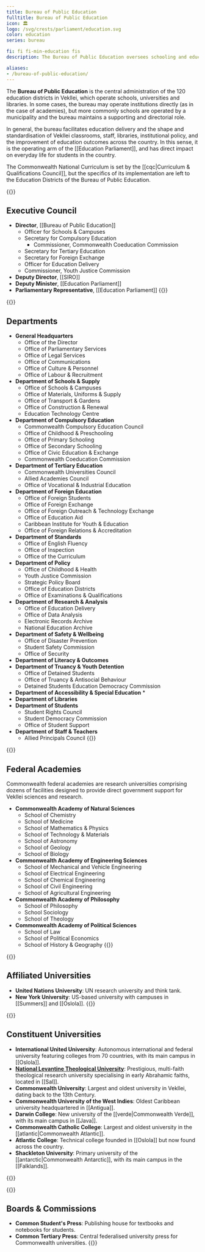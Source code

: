 ```yaml
---
title: Bureau of Public Education
fulltitle: Bureau of Public Education
icon: 🏛️
logo: /svg/crests/parliament/education.svg
color: education
series: bureau

fi: fi fi-min-education fis
description: The Bureau of Public Education oversees schooling and education for the Parliament of Education.

aliases:
- /bureau-of-public-education/
---
```

The <span class="fi fi-min-education fis"></span> **Bureau of Public Education** is the central administration of the 120 education districts in Vekllei, which operate schools, universities and libraries. In some cases, the bureau may operate institutions directly (as in the case of academies), but more commonly schools are operated by a municipality and the bureau maintains a supporting and directorial role.

In general, the bureau facilitates education delivery and the shape and standardisation of Vekllei classrooms, staff, libraries, institutional policy, and the improvement of education outcomes across the country. In this sense, it is the operating arm of the [[Education Parliament]], and has direct impact on everyday life for students in the country.

The Commonwealth National Curriculum is set by the [[cqc|Curriculum & Qualifications Council]], but the specifics of its implementation are left to the Education Districts of the Bureau of Public Education.

{{<note>}}
## Executive Council

* **Director**, [[Bureau of Public Education]]
    * Officer for Schools & Campuses
    * Secretary for Compulsory Education
        * Commissioner, Commonwealth Coeducation Commission
    * Secretary for Tertiary Education
    * Secretary for Foreign Exchange
    * Officer for Education Delivery
    * Commissioner, Youth Justice Commission
* **Deputy Director**, [[SIRO]]
* **Deputy Minister**, [[Education Parliament]]
* **Parliamentary Representative**, [[Education Parliament]]
{{</note>}}

{{<note>}}
## Departments
* **General Headquarters**
    * Office of the Director
    * Office of Parliamentary Services
    * Office of Legal Services
    * Office of Communications
    * Office of Culture & Personnel
    * Office of Labour & Recruitment
* **Department of Schools & Supply**
    * Office of Schools & Campuses
    * Office of Materials, Uniforms & Supply
    * Office of Transport & Gardens
    * Office of Construction & Renewal
    * Education Technology Centre
* **Department of Compulsory Education**
    * Commonwealth Compulsory Education Council
    * Office of Childhood & Preschooling
    * Office of Primary Schooling
    * Office of Secondary Schooling
    * Office of Civic Education & Exchange
    * Commonwealth Coeducation Commission
* **Department of Tertiary Education**
    * Commonwealth Universities Council
    * Allied Academies Council
    * Office of Vocational & Industrial Education
* **Department of Foreign Education**
    * Office of Foreign Students
    * Office of Foreign Exchange
    * Office of Foreign Outreach & Technology Exchange
    * Office of Education Aid
    * Caribbean Institute for Youth & Education
    * Office of Foreign Relations & Accreditation
* **Department of Standards**
    * Office of English Fluency
    * Office of Inspection
    * Office of the Curriculum
* **Department of Policy**
    * Office of Childhood & Health
    * Youth Justice Commission
    * Strategic Policy Board
    * Office of Education Districts
    * Office of Examinations & Qualifications
* **Department of Research & Analysis**
    * Office of Education Delivery
    * Office of Data Analysis
    * Electronic Records Archive
    * National Education Archive
* **Department of Safety & Wellbeing**
    * Office of Disaster Prevention
    * Student Safety Commission
    * Office of Security
* **Department of Literacy & Outcomes**
* **Department of Truancy & Youth Detention**
    * Office of Detained Students
    * Office of Truancy & Antisocial Behaviour
    * Detained Students Education Democracy Commission
* **Department of Accessibility & Special Education**
    *
* **Department of Libraries**
* **Department of Students**
    * Student Rights Council
    * Student Democracy Commission
    * Office of Student Support
* **Department of Staff & Teachers**
    * Allied Principals Council
{{</note>}}

{{<note>}}
## Federal Academies

Commonwealth federal academies are research universities comprising dozens of facilities designed to provide direct government support for Vekllei sciences and research.

* **Commonwealth Academy of Natural Sciences**
    * School of Chemistry
    * School of Medicine
    * School of Mathematics & Physics
    * School of Technology & Materials
    * School of Astronomy
    * School of Geology
    * School of Biology
* **Commonwealth Academy of Engineering Sciences**
    * School of Mechanical and Vehicle Engineering
    * School of Electrical Engineering
    * School of Chemical Engineering
    * School of Civil Engineering
    * School of Agricultural Engineering
* **Commonwealth Academy of Philosophy**
    * School of Philosophy
    * School Sociology
    * School of Theology
* **Commonwealth Academy of Political Sciences**
    * School of Law
    * School of Political Economics
    * School of History & Geography
{{</note>}}

{{<note>}}
## Affiliated Universities

* **United Nations University**: UN research university and think tank.
* **New York University**: US-based university with campuses in [[Summers]] and [[Oslola]].
{{</note>}}

{{<note>}}
## Constituent Universities

* **International United University**: Autonomous international and federal university featuring colleges from 70 countries, with its main campus in [[Oslola]].
* **[National Levantine Theological University](/nltu/)**: Prestigious, multi-faith theological research university specialising in early Abrahamic faiths, located in [[Sal]].
* **Commonwealth University**: Largest and oldest university in Vekllei, dating back to the 13th Century.
* **Commonwealth University of the West Indies**: Oldest Caribbean university headquartered in [[Antigua]].
* **Darwin College**: New university of the [[verde|Commonwealth Verde]], with its main campus in [[Java]].
* **Commonwealth Catholic College**: Largest and oldest university in the [[atlantic|Commonwealth Atlantic]].
* **Atlantic College**: Technical college founded in [[Oslola]] but now found across the country.
* **Shackleton University**: Primary university of the [[antarctic|Commonwealth Antarctic]], with its main campus in the [[Falklands]].

{{</note>}}

{{<note>}}
## Boards & Commissions

* **Common Student's Press**: Publishing house for textbooks and notebooks for students.
* **Common Tertiary Press**: Central federalised university press for Commonwealth universities.
{{</note>}}
